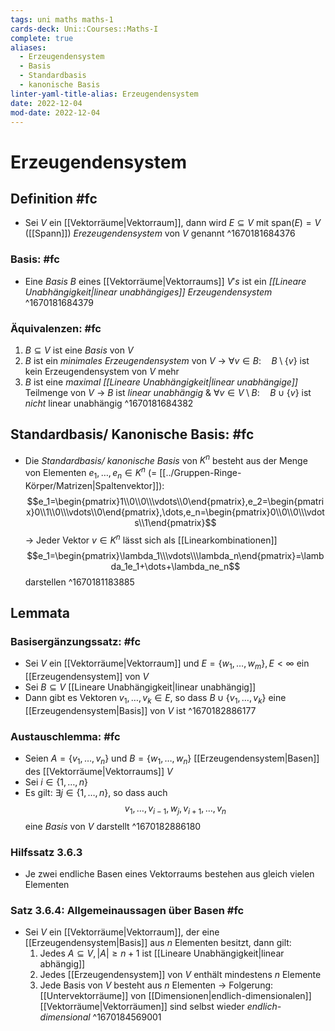 ```yaml
---
tags: uni maths maths-1
cards-deck: Uni::Courses::Maths-I
complete: true
aliases:
  - Erzeugendensystem
  - Basis
  - Standardbasis
  - kanonische Basis
linter-yaml-title-alias: Erzeugendensystem
date: 2022-12-04
mod-date: 2022-12-04
---
```


# Erzeugendensystem

## Definition #fc
- Sei $V$ ein [[Vektorräume|Vektorraum]], dann wird $E\subseteq V$ mit $\text{span}(E)=V$ ([[Spann]]) *Erezeugendensystem* von $V$ genannt
^1670181684376

### Basis: #fc
- Eine *Basis* $B$ eines [[Vektorräume|Vektorraums]] $V's$ ist ein *[[Lineare Unabhängigkeit|linear unabhängiges]] Erzeugendensystem*
^1670181684379

### Äquivalenzen: #fc
1. $B\subseteq V$ ist eine *Basis* von $V$
2. $B$ ist ein *minimales Erzeugendensystem* von $V$
	 -> $\forall v\in B:\quad B\setminus\{v\}$ ist kein Erzeugendensystem von $V$ mehr
3. $B$ ist eine *maximal [[Lineare Unabhängigkeit|linear unabhängige]]* Teilmenge von $V$
	 -> $B$ ist *linear unabhängig* & $\forall v\in V\setminus B:\quad B\cup\{v\}$ ist *nicht* linear unabhängig
^1670181684382

## Standardbasis/ Kanonische Basis: #fc
- Die *Standardbasis/ kanonische Basis* von $K^n$ besteht aus der Menge von Elementen $e_1,\dots,e_n\in K^n$ (= [[../Gruppen-Ringe-Körper/Matrizen|Spaltenvektor]]):$$e_1=\begin{pmatrix}1\\0\\0\\\vdots\\0\end{pmatrix},e_2=\begin{pmatrix}0\\1\\0\\\vdots\\0\end{pmatrix},\dots,e_n=\begin{pmatrix}0\\0\\0\\\vdots\\1\end{pmatrix}$$
	-> Jeder Vektor $v\in K^n$ lässt sich als [[Linearkombinationen]] $$e_1=\begin{pmatrix}\lambda_1\\\vdots\\\lambda_n\end{pmatrix}=\lambda_1e_1+\dots+\lambda_ne_n$$ darstellen
^1670181183885

## Lemmata

### Basisergänzungssatz: #fc
- Sei $V$ ein [[Vektorräume|Vektorraum]] und $E=\{w_1,\dots,w_m\},E<\infty$ ein [[Erzeugendensystem]] von $V$
- Sei $B\subseteq V$ [[Lineare Unabhängigkeit|linear unabhängig]]
- Dann gibt es Vektoren $v_1,\dots,v_k\in E,$ so dass $B\cup\{v_1,\dots,v_k\}$ eine [[Erzeugendensystem|Basis]] von $V$ ist
^1670182886177

### Austauschlemma: #fc
- Seien $A=\{v_1,\dots,v_n\}$ und $B=\{w_1,\dots,w_n\}$ [[Erzeugendensystem|Basen]] des [[Vektorräume|Vektorraums]] $V$
- Sei $i\in\{1,\dots,n\}$
- Es gilt: $\exists j\in\{1,\dots,n\},$ so dass auch $${v_1,\dots,v_{i−1},w_j,v_{i+1},\dots,v_n}$$ eine *Basis* von $V$ darstellt
^1670182886180

### Hilfssatz 3.6.3
- Je zwei endliche Basen eines Vektorraums bestehen aus gleich vielen Elementen

### Satz 3.6.4: Allgemeinaussagen über Basen #fc
- Sei $V$ ein [[Vektorräume|Vektorraum]], der eine [[Erzeugendensystem|Basis]] aus $n$ Elementen besitzt, dann gilt:
	1. Jedes $A\subseteq V,|A|\geqslant n+1$ ist [[Lineare Unabhängigkeit|linear abhängig]]
	2. Jedes [[Erzeugendensystem]] von $V$ enthält mindestens $n$ Elemente
	3. Jede Basis von $V$ besteht aus $n$ Elementen
-> Folgerung: [[Untervektorräume]] von [[Dimensionen|endlich-dimensionalen]] [[Vektorräume|Vektorräumen]] sind selbst wieder *endlich-dimensional*
^1670184569001
